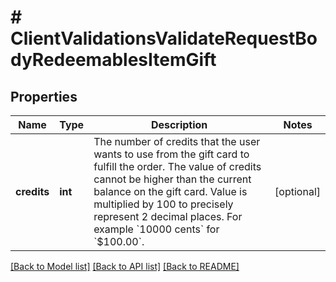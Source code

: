 # # ClientValidationsValidateRequestBodyRedeemablesItemGift

## Properties

Name | Type | Description | Notes
------------ | ------------- | ------------- | -------------
**credits** | **int** | The number of credits that the user wants to use from the gift card to fulfill the order. The value of credits cannot be higher than the current balance on the gift card. Value is multiplied by 100 to precisely represent 2 decimal places. For example &#x60;10000 cents&#x60; for &#x60;$100.00&#x60;. | [optional]

[[Back to Model list]](../../README.md#models) [[Back to API list]](../../README.md#endpoints) [[Back to README]](../../README.md)
